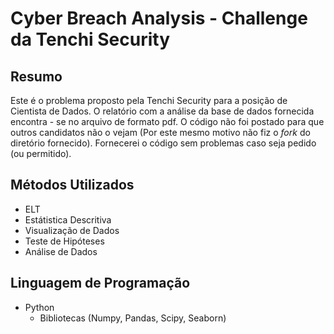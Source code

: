 Cyber Breach Analysis - Challenge da Tenchi Security
================

## Resumo

Este é o problema proposto pela Tenchi Security para a posição de Cientista de Dados. O relatório com a análise da base de dados fornecida encontra - se no arquivo de formato pdf.
O código não foi postado para que outros candidatos não o vejam (Por este mesmo motivo não fiz o *fork* do diretório fornecido). Fornecerei o código sem problemas caso seja pedido (ou permitido).

## Métodos Utilizados

* ELT
* Estátistica Descritiva
* Visualização de Dados
* Teste de Hipóteses
* Análise de Dados

## Linguagem de Programação

* Python
  * Bibliotecas  (Numpy, Pandas, Scipy, Seaborn)

